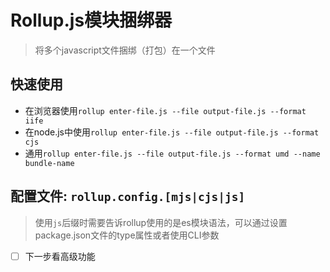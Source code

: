 # Rollup.js模块捆绑器  
> 将多个javascript文件捆绑（打包）在一个文件

## 快速使用
- 在浏览器使用`rollup enter-file.js --file output-file.js --format iife`
- 在node.js中使用`rollup enter-file.js --file output-file.js --format cjs`
- 通用`rollup enter-file.js --file output-file.js --format umd --name bundle-name`

## 配置文件: `rollup.config.[mjs|cjs|js]`
> 使用`js`后缀时需要告诉rollup使用的是es模块语法，可以通过设置package.json文件的type属性或者使用CLI参数

- [ ] 下一步看高级功能
